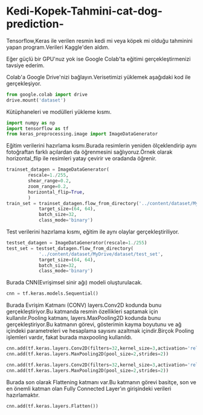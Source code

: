 # Kedi-Kopek-Tahmini-cat-dog-prediction-
Tensorflow,Keras ile verilen resmin kedi mi veya köpek mi olduğu tahminini yapan program.Verileri Kaggle'den aldım.

Eğer güçlü bir GPU'nuz yok ise Google Colab'ta eğitimi gerçekleştirmenizi tavsiye ederim.

Colab'a Google Drive'nizi bağlayın.Verisetimizi yüklemek aşağıdaki kod ile gerçekleşiyor.

```Python
from google.colab import drive
drive.mount('dataset')
```
Kütüphaneleri ve modülleri yükleme kısmı.
```Python
import numpy as np
import tensorflow as tf
from keras_preprocessing.image import ImageDataGenerator
```
Eğitim verilerini hazırlama kısmı.Burada resimlerin yeniden ölçeklendirip aynı fotoğraftan farklı açılardan da öğrenmesini sağlıyoruz.Örnek olarak horizontal_flip ile resimleri yatay çevirir ve oradanda öğrenir.
```Python
trainset_datagen = ImageDataGenerator(
        rescale=1./255,
        shear_range=0.2,
        zoom_range=0.2,
        horizontal_flip=True,
        )
train_set = trainset_datagen.flow_from_directory('../content/dataset/MyDrive/dataset/training_set',
            target_size=(64, 64),  
            batch_size=32,
            class_mode='binary')
```
Test verilerini hazırlama kısmı, eğitim ile aynı olaylar gerçekleştiriliyor.
```Python
testset_datagen = ImageDataGenerator(rescale=1./255)
test_set = testset_datagen.flow_from_directory(
            '../content/dataset/MyDrive/dataset/test_set',
            target_size=(64, 64),
            batch_size=32,
            class_mode='binary')
```
Burada CNN(Evrişimsel sinir ağı) modeli oluşturulacak.
```Python
cnn = tf.keras.models.Sequential()
```
Burada Evrişim Katmanı (CONV) layers.Conv2D kodunda bunu gerçekleştiriyor.Bu katmanda resmin özellikleri saptamak için kullanılır.Pooling katmanı, layers.MaxPooling2D kodunda bunu gerçekleştiriyor.Bu katmanın görevi, gösterimin kayma boyutunu ve ağ içindeki parametreleri ve hesaplama sayısını azaltmak içindir.Birçok Pooling işlemleri vardır, fakat burada maxpooling kullanıldı.
```Python
cnn.add(tf.keras.layers.Conv2D(filters=32,kernel_size=3,activation='relu',input_shape=[64,64,3])) 
cnn.add(tf.keras.layers.MaxPooling2D(pool_size=2,strides=2))
```
```Python
cnn.add(tf.keras.layers.Conv2D(filters=32,kernel_size=3,activation='relu'))
cnn.add(tf.keras.layers.MaxPooling2D(pool_size=2,strides=2))
```
Burada son olarak Flattening katmanı var.Bu katmanın görevi basitçe, son ve en önemli katman olan Fully Connected Layer’ın girişindeki verileri hazırlamaktır.
```Python
cnn.add(tf.keras.layers.Flatten())
```
```Python

```
